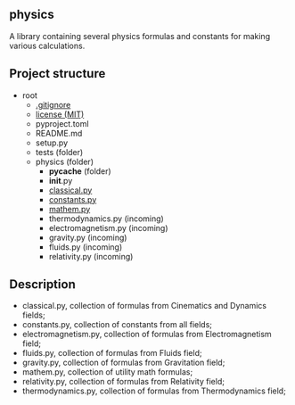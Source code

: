 ## physics
A library containing several physics formulas and constants for making various calculations.

## Project structure
- root
    - [.gitignore](https://github.com/Gabri432/python-physics/blob/master/.gitignore)
    - [license (MIT)](https://github.com/Gabri432/python-physics/blob/master/license)
    - pyproject.toml
    - README.md
    - setup.py
    - tests (folder)
    - physics (folder)
        - __pycache__ (folder)
        - __init__.py
        - [classical.py](https://github.com/Gabri432/python-physics/blob/master/physics/classical.py)
        - [constants.py](https://github.com/Gabri432/python-physics/blob/master/physics/constants.py)
        - [mathem.py](https://github.com/Gabri432/python-physics/blob/master/physics/mathem.py)
        - thermodynamics.py (incoming)
        - electromagnetism.py (incoming)
        - gravity.py (incoming)
        - fluids.py (incoming)
        - relativity.py (incoming)

## Description
- classical.py, collection of formulas from Cinematics and Dynamics fields;
- constants.py, collection of constants from all fields;
- electromagnetism.py, collection of formulas from Electromagnetism field;
- fluids.py, collection of formulas from Fluids field;
- gravity.py, collection of formulas from Gravitation field;
- mathem.py, collection of utility math formulas;
- relativity.py, collection of formulas from Relativity field;
- thermodynamics.py, collection of formulas from Thermodynamics field;
